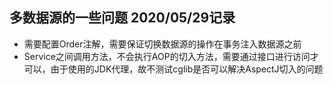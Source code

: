 ## 多数据源的一些问题 2020/05/29记录
* 需要配置Order注解，需要保证切换数据源的操作在事务注入数据源之前
* Service之间调用方法，不会执行AOP的切入方法，需要通过接口进行访问才可以，由于使用的JDK代理，故不测试cglib是否可以解决AspectJ切入的问题

